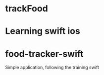 
# trackFood
Learning swift ios
=======
# food-tracker-swift
Simple application, following the training swift

